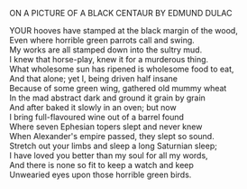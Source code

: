 ON A PICTURE OF A BLACK CENTAUR BY EDMUND DULAC  
  
YOUR hooves have stamped at the black margin of the wood,  
Even where horrible green parrots call and swing.  
My works are all stamped down into the sultry mud.  
I knew that horse-play, knew it for a murderous thing.  
What wholesome sun has ripened is wholesome food to eat,  
And that alone; yet I, being driven half insane  
Because of some green wing, gathered old mummy wheat  
In the mad abstract dark and ground it grain by grain  
And after baked it slowly in an oven; but now  
I bring full-flavoured wine out of a barrel found  
Where seven Ephesian topers slept and never knew  
When Alexander's empire passed, they slept so sound.  
Stretch out your limbs and sleep a long Saturnian sleep;  
I have loved you better than my soul for all my words,  
And there is none so fit to keep a watch and keep  
Unwearied eyes upon those horrible green birds.  
